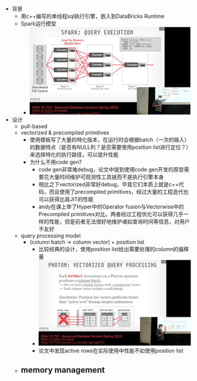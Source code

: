 - 背景
	- 用c++编写的单线程sql执行引擎，嵌入到DataBricks Runtime
	- Spark运行模型
		- ![image.png](../assets/image_1681566875055_0.png)
- 设计
	- pull-based
	- vectorized & precompiled primitives
		- 使用模板写了大量的特化版本，在运行时会根据batch（一次的输入）的数据特点（是否有NULL列？是否需要使用position list进行定位？）来选择特化的执行路径，可以提升性能
		- 为什么不用code gen?
			- code gen非常难debug，论文中提到使用code gen开发的原型需要花大量时间维护可观测性工具链而不是执行引擎本身
			- 相比之下vectorized非常好debug，毕竟它们本质上就是c++代码，而且使用了precompiled primitives，经过大量的工程迭代也可以获得比肩JIT的性能
			- andy在课上举了Hyper中的Operator fusion与Vectorwise中的Precompiled primitives对比。两者经过工程优化可以获得几乎一样的性能，但是前者无法很好地维护诸如查询时间等信息，对用户不友好
	- query processing model
		- (column batch -> column vector) + position list
			- 比较经典的设计，使用position list给出需要处理的column的偏移量
			- ![image.png](../assets/image_1681567316368_0.png)
			- 论文中发现active rows在实际使用中性能不如使用position list
	- memory management
		-